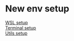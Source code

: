 # New env setup

[WSL setup](docs/wsl.md)  
[Terminal setup](docs/terminal.md)  
[Utils setup](docs/utils-setup.md)  
